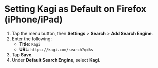 # Setting Kagi as Default on Firefox (iPhone/iPad)

1. Tap the menu button, then **Settings** > **Search** > **Add Search Engine**.
1. Enter the following:
	- **Title**: `Kagi`
	- **URL**: `https://kagi.com/search?q=%s`
1. Tap **Save**.
1. Under **Default Search Engine**, select **Kagi**.
